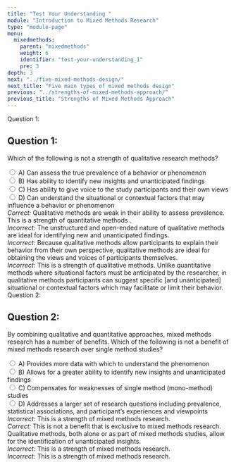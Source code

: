 ```yaml
---
title: "Test Your Understanding "
module: "Introduction to Mixed Methods Research"
type: "module-page"
menu:
  mixedmethods:
    parent: "mixedmethods"
    weight: 6
    identifier: "test-your-understanding_1"
    pre: 3
depth: 3
next: "../five-mixed-methods-design/"
next_title: "Five main types of mixed methods design"
previous: "../strengths-of-mixed-methods-approach/"
previous_title: "Strengths of Mixed Methods Approach"
---
```


<div class="itemfeedback">

<div class="cases">
<div class="casetitle" aria-hidden="true">
    Question 1:
</div><!-- /.casetitle -->
<div class="casecontent">
<div class="casequestion" aria-labelledby="qnum1" role="radiogroup">
<h2 class="d-none" id="qnum1">Question 1:</h2>
<p>Which of the following is not a strength of qualitative research methods?</p>
<div class="answer-value md-radio">
<input name="question01" id="question01a" data-answer="#answer01a" type="radio" value="A">
<label for="question01a">A)
Can assess the true prevalence of a behavior or phenomenon
</label>
</div>
<div class="answer-value md-radio">
<input name="question01" id="question01b" data-answer="#answer01b" type="radio" value="B">
<label for="question01b">B)
Has ability to identify new insights and unanticipated findings
</label>
</div>
<div class="answer-value md-radio">
<input name="question01" id="question01c" data-answer="#answer01c" type="radio" value="C">
<label for="question01c">C)
Has ability to give voice to the study participants and their own views
</label>
</div>
<div class="answer-value md-radio">
<input name="question01" id="question01d" data-answer="#answer01d" type="radio" value="D">
<label for="question01d">D)
Can understand the situational or contextual factors that may influence a behavior or phenomenon
</label>
</div>
</div><!-- /.casequestion -->
<div class="casesanswerdisplay">
<div class="answer-container item-feedback" id="answer01a">
<i>Correct:</i> Qualitative methods are weak in their ability to assess prevalence.  This is a strength of quantitative methods .
</div>
<div class="answer-container item-feedback" id="answer01b">
<i>Incorrect:</i> The unstructured and open-ended nature of qualitative methods are ideal for identifying new and unanticipated findings.
</div>
<div class="answer-container item-feedback" id="answer01c">
<i>Incorrect:</i> Because qualitative methods allow participants to explain their behavior from their own perspective, qualitative methods are ideal for obtaining the views and voices of participants themselves.
</div>
<div class="answer-container item-feedback" id="answer01d">
<i>Incorrect:</i> This is a strength of qualitative methods.  Unlike quantitative methods where situational factors must be anticipated by the researcher, in qualitative methods participants can suggest specific [and unanticipated] situational or contextual factors which may facilitate or limit their behavior.
</div>
</div>
</div><!-- /.casecontent -->
</div><!-- /.cases -->


<div class="cases">
<div class="casetitle" aria-hidden="true">
    Question 2:
</div><!-- /.casetitle -->
<div class="casecontent">
<div class="casequestion" aria-labelledby="qnum2" role="radiogroup">
<h2 class="d-none" id="qnum2">Question 2:</h2>
<p>
By combining qualitative and quantitative approaches, mixed methods research has a number of benefits.  Which of the following is not a benefit of mixed methods research over single method studies?
</p>
<div class="answer-value md-radio">
<input name="question02" id="question02a" data-answer="#answer02a" type="radio" value="A">
<label for="question02a">A)
Provides more data with which to understand the phenomenon
</label>
</div>
<div class="answer-value md-radio">
<input name="question02" id="question02b" data-answer="#answer02b" type="radio" value="B">
<label for="question02b">B)
Allows for a greater ability to identify new insights and unanticipated findings 
</label>
</div>
<div class="answer-value md-radio">
<input name="question02" id="question02c" data-answer="#answer02c" type="radio" value="C">
<label for="question02c">C)
Compensates for weaknesses of single method (mono-method) studies
</label>
</div>
<div class="answer-value md-radio">
<input name="question02" id="question02d" data-answer="#answer02d" type="radio" value="D">
<label for="question02d">D)
Addresses a larger set of research questions including prevalence, statistical associations, and participant’s experiences and viewpoints
</label>
</div>
</div><!-- /.casequestion -->
<div class="casesanswerdisplay">
<div class="answer-container item-feedback" id="answer02a">
<i>Incorrect:</i> This is a strength of mixed methods research.
</div>
<div class="answer-container item-feedback" id="answer02b">
<i>Correct:</i> This is not a benefit that is exclusive to mixed methods research.  Qualitative methods, both alone or as part of mixed methods studies, allow for the identification of unanticipated insights. 
</div>
<div class="answer-container item-feedback" id="answer02c">
<i>Incorrect:</i> This is a strength of mixed methods research.
</div>
<div class="answer-container item-feedback" id="answer02d">
<i>Incorrect:</i> This is a strength of mixed methods research.
</div>
</div>
</div><!-- /.casecontent -->
</div><!-- /.cases -->

</div>